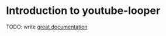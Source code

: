 # Introduction to youtube-looper

TODO: write [great documentation](http://jacobian.org/writing/what-to-write/)
